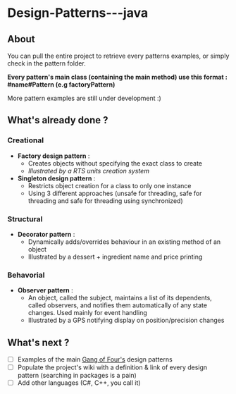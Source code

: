 # Design-Patterns---java 

## About

You can pull the entire project to retrieve every patterns examples, or simply check in the pattern folder. 

**Every pattern's main class (containing the main method) use this format : #name#Pattern (e.g factoryPattern)**

More pattern examples are still under development :)

## What's already done ?

### Creational

- **Factory design pattern** : 
  - Creates objects without specifying the exact class to create
  - *Illustrated by a RTS units creation system*
- **Singleton design pattern** : 
  - Restricts object creation for a class to only one instance
  - Using 3 different approaches (unsafe for threading, safe for threading and safe for threading using synchronized)

### Structural

- **Decorator pattern** : 
  - Dynamically adds/overrides behaviour in an existing method of an object
  - Illustrated by a dessert + ingredient name and price printing
  
### Behavorial

- **Observer pattern** : 
  - An object, called the subject, maintains a list of its dependents, called observers, and notifies them automatically of any state changes. Used mainly for event handling
  - Illustrated by a GPS notifying display on position/precision changes

## What's next ?

- [ ] Examples of the main [Gang of Four's](https://en.wikipedia.org/wiki/Design_Patterns) design patterns
- [ ] Populate the project's wiki with a definition & link of every design pattern (searching in packages is a pain)
- [ ] Add other languages (C#, C++, you call it)
